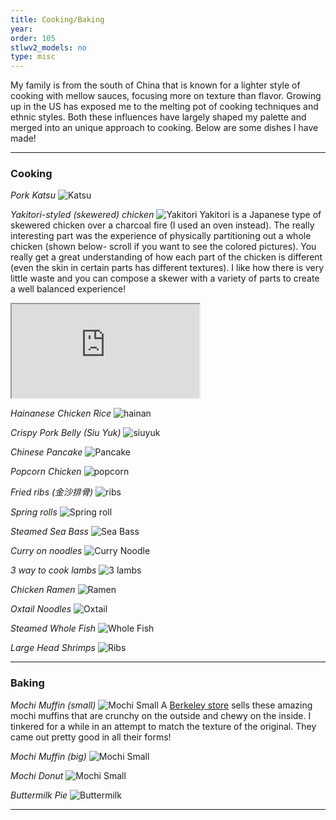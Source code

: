 ```yaml
---
title: Cooking/Baking
year:   
order: 105
stlwv2_models: no
type: misc
---
```


My family is from the south of China that is known for a lighter style of cooking with mellow sauces, focusing more on texture than flavor.
Growing up in the US has exposed me to the melting pot of cooking techniques and ethnic styles. 
Both these influences have largely shaped my palette and merged into an unique approach to cooking.
Below are some dishes I have made!

---
### Cooking

*Pork Katsu*
![Katsu](/website/assets/images/foodporkkatsu.jpg)

*Yakitori-styled (skewered) chicken*
![Yakitori](/website/assets/images/foodchickenyakitori.jpg)
Yakitori is a Japanese type of skewered chicken over a charcoal fire (I used an oven instead).
The really interesting part was the experience of physically partitioning out a whole chicken (shown below- scroll if you want to see the colored pictures). 
You really get a great understanding of how each part of the chicken is different (even the skin in certain parts has different textures).
I like how there is very little waste and you can compose a skewer with a variety of parts to create a well balanced experience!


<iframe src="https://drive.google.com/file/d/1rvdkvsND97ozCNDBySDMZiOoLVxlDQoE/preview"></iframe>

*Hainanese Chicken Rice*
![hainan](/website/assets/images/foodhainan.jpg)

*Crispy Pork Belly (Siu Yuk)*
![siuyuk](/website/assets/images/foodsiuyuk.jpg)

*Chinese Pancake*
![Pancake](/website/assets/images/foodbun.jpg)

*Popcorn Chicken*
![popcorn](/website/assets/images/foodpopcorn.jpg)

*Fried ribs (金沙排骨)*
![ribs](/website/assets/images/foodfriedribs.jpg)

*Spring rolls*
![Spring roll](/website/assets/images/foodspringroll.jpg)

*Steamed Sea Bass*
![Sea Bass](/website/assets/images/foodseabass.jpg)

*Curry on noodles*
![Curry Noodle](/website/assets/images/foodcurrynoodle.jpg)

*3 way to cook lambs*
![3 lambs](/website/assets/images/food3lamb.jpg)

*Chicken Ramen*
![Ramen](/website/assets/images/foodsoyuramen.jpg)

*Oxtail Noodles*
![Oxtail](/website/assets/images/foodOxtail.jpg)

*Steamed Whole Fish*
![Whole Fish](/website/assets/images/foodwholefish.jpg)

*Large Head Shrimps*
![Ribs](/website/assets/images/fullshrimp.jpg)

---
### Baking

*Mochi Muffin (small)*
![Mochi Small](/website/assets/images/foodmochismall.jpg)
A [Berkeley store](https://thirdculturebakery.com/) sells these amazing mochi muffins that are crunchy on the outside and chewy on the inside.
I tinkered for a while in an attempt to match the texture of the original.
They came out pretty good in all their forms!

*Mochi Muffin (big)*
![Mochi Small](/website/assets/images/foodmochibig.jpg)

*Mochi Donut*
![Mochi Small](/website/assets/images/foodmochidonut.jpg)

*Buttermilk Pie*
![Buttermilk](/website/assets/images/foodbuttermilk.jpg)



---

